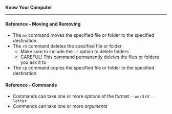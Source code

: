 **Know Your Computer**

---

#### Reference - Moving and Removing

* The `mv` command moves the specified file or folder to the specified
  destination.
* The `rm` command deletes the specified file or folder
  * Make sure to include the `-r` option to delete folders
  * CAREFUL! This command permanently deletes the files or folders you ask it to
* The `cp` command copies the specified file or folder to the specified
  destination

#### Reference - Commands

* Commands can take one or more *options* of the format `--word` or `-letter`
* Commands can take one or more *arguments*
